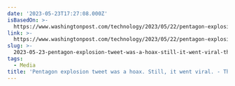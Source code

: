 ```yaml
---
date: '2023-05-23T17:27:08.000Z'
isBasedOn: >-
  https://www.washingtonpost.com/technology/2023/05/22/pentagon-explosion-ai-image-hoax/?utm_source=twitter&utm_medium=social&utm_campaign=wp_main
link: >-
  https://www.washingtonpost.com/technology/2023/05/22/pentagon-explosion-ai-image-hoax/?utm_source=twitter&utm_medium=social&utm_campaign=wp_main
slug: >-
  2023-05-23-pentagon-explosion-tweet-was-a-hoax-still-it-went-viral-the-washington
tags:
  - Media
title: 'Pentagon explosion tweet was a hoax. Still, it went viral. - The Washington'
---
```


